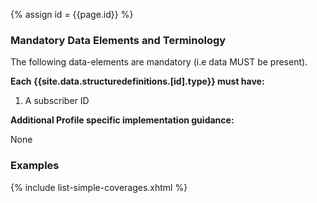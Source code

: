 
{% assign id = {{page.id}} %}

### Mandatory Data Elements and Terminology

The following data-elements are mandatory (i.e data MUST be present).

**Each {{site.data.structuredefinitions.[id].type}} must have:**

1. A subscriber ID

**Additional Profile specific implementation guidance:**

None

### Examples

{% include list-simple-coverages.xhtml %}
